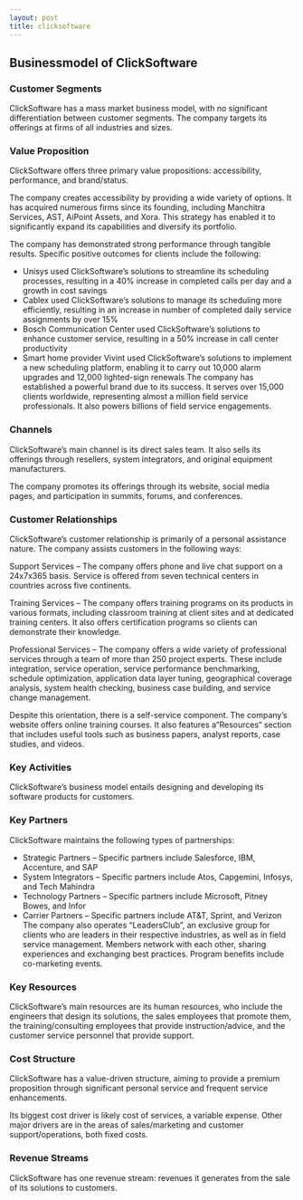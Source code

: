 ```yaml
---
layout: post
title: clicksoftware
---
```


Businessmodel of ClickSoftware
-------------------------------

### Customer Segments

ClickSoftware has a mass market business model, with no significant differentiation between customer segments. The company targets its offerings at firms of all industries and sizes.

### Value Proposition

ClickSoftware offers three primary value propositions: accessibility, performance, and brand/status.

The company creates accessibility by providing a wide variety of options. It has acquired numerous firms since its founding, including Manchitra Services, AST, AiPoint Assets, and Xora. This strategy has enabled it to significantly expand its capabilities and diversify its portfolio.

The company has demonstrated strong performance through tangible results. Specific positive outcomes for clients include the following:

 * Unisys used ClickSoftware’s solutions to streamline its scheduling processes, resulting in a 40% increase in completed calls per day and a growth in cost savings
* Cablex used ClickSoftware’s solutions to manage its scheduling more efficiently, resulting in an increase in number of completed daily service assignments by over 15%
* Bosch Communication Center used ClickSoftware’s solutions to enhance customer service, resulting in a 50% increase in call center productivity
* Smart home provider Vivint used ClickSoftware’s solutions to implement a new scheduling platform, enabling it to carry out 10,000 alarm upgrades and 12,000 lighted-sign renewals
 The company has established a powerful brand due to its success. It serves over 15,000 clients worldwide, representing almost a million field service professionals. It also powers billions of field service engagements.

### Channels

ClickSoftware’s main channel is its direct sales team. It also sells its offerings through resellers, system integrators, and original equipment manufacturers.

The company promotes its offerings through its website, social media pages, and participation in summits, forums, and conferences.

### Customer Relationships

ClickSoftware’s customer relationship is primarily of a personal assistance nature. The company assists customers in the following ways:

Support Services – The company offers phone and live chat support on a 24x7x365 basis. Service is offered from seven technical centers in countries across five continents.

Training Services – The company offers training programs on its products in various formats, including classroom training at client sites and at dedicated training centers. It also offers certification programs so clients can demonstrate their knowledge.

Professional Services – The company offers a wide variety of professional services through a team of more than 250 project experts. These include integration, service operation, service performance benchmarking, schedule optimization, application data layer tuning, geographical coverage analysis, system health checking, business case building, and service change management.

Despite this orientation, there is a self-service component. The company’s website offers online training courses. It also features a“Resources“ section that includes useful tools such as business papers, analyst reports, case studies, and videos.

### Key Activities

ClickSoftware’s business model entails designing and developing its software products for customers.

### Key Partners

ClickSoftware maintains the following types of partnerships:

 * Strategic Partners – Specific partners include Salesforce, IBM, Accenture, and SAP
* System Integrators – Specific partners include Atos, Capgemini, Infosys, and Tech Mahindra
* Technology Partners – Specific partners include Microsoft, Pitney Bowes, and Infor
* Carrier Partners – Specific partners include AT&T, Sprint, and Verizon
 The company also operates “LeadersClub”, an exclusive group for clients who are leaders in their respective industries, as well as in field service management. Members network with each other, sharing experiences and exchanging best practices. Program benefits include co-marketing events.

### Key Resources

ClickSoftware’s main resources are its human resources, who include the engineers that design its solutions, the sales employees that promote them, the training/consulting employees that provide instruction/advice, and the customer service personnel that provide support.

### Cost Structure

ClickSoftware has a value-driven structure, aiming to provide a premium proposition through significant personal service and frequent service enhancements.

Its biggest cost driver is likely cost of services, a variable expense. Other major drivers are in the areas of sales/marketing and customer support/operations, both fixed costs.

### Revenue Streams

ClickSoftware has one revenue stream: revenues it generates from the sale of its solutions to customers.
